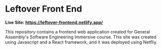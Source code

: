 # Leftover Front End

**Live Site: https://leftover-frontend.netlify.app/**

This repository contains a frontend web application created for General Assembly's Software Engineering Immersive course. This site was created using Javascript and a React framework, and it was deployed using Netfliy.<br /><br/>
